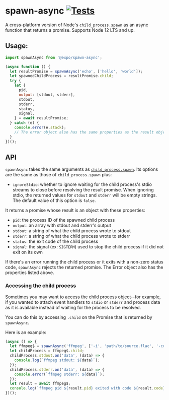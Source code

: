 # spawn-async [![Tests](https://github.com/expo/spawn-async/actions/workflows/main.yml/badge.svg)](https://github.com/expo/spawn-async/actions/workflows/main.yml)

A cross-platform version of Node's `child_process.spawn` as an async function that returns a promise. Supports Node 12 LTS and up.

## Usage:
```js
import spawnAsync from '@expo/spawn-async';

(async function () {
  let resultPromise = spawnAsync('echo', ['hello', 'world']);
  let spawnedChildProcess = resultPromise.child;
  try {
    let {
      pid,
      output: [stdout, stderr],
      stdout,
      stderr,
      status,
      signal,
    } = await resultPromise;
  } catch (e) {
    console.error(e.stack);
    // The error object also has the same properties as the result object
  }
})();
```

## API

`spawnAsync` takes the same arguments as [`child_process.spawn`](https://nodejs.org/api/child_process.html#child_process_child_process_spawn_command_args_options). Its options are the same as those of `child_process.spawn` plus:

- `ignoreStdio`: whether to ignore waiting for the child process's stdio streams to close before resolving the result promise. When ignoring stdio, the returned values for `stdout` and `stderr` will be empty strings. The default value of this option is `false`.

It returns a promise whose result is an object with these properties:

- `pid`: the process ID of the spawned child process
- `output`: an array with stdout and stderr's output
- `stdout`: a string of what the child process wrote to stdout
- `stderr`: a string of what the child process wrote to stderr
- `status`: the exit code of the child process
- `signal`: the signal (ex: `SIGTERM`) used to stop the child process if it did not exit on its own

If there's an error running the child process or it exits with a non-zero status code, `spawnAsync` rejects the returned promise. The Error object also has the properties listed above.

### Accessing the child process

Sometimes you may want to access the child process object--for example, if you wanted to attach event handlers to `stdio` or `stderr` and process data as it is available instead of waiting for the process to be resolved.

You can do this by accessing `.child` on the Promise that is returned by `spawnAsync`.

Here is an example:
```js
(async () => {
  let ffmpeg$ = spawnAsync('ffmpeg', ['-i', 'path/to/source.flac', '-codec:a', 'libmp3lame', '-b:a', '320k', '-ar', '44100', 'path/to/output.mp3']);
  let childProcess = ffmpeg$.child;
  childProcess.stdout.on('data', (data) => {
    console.log(`ffmpeg stdout: ${data}`);
  });
  childProcess.stderr.on('data', (data) => {
    console.error(`ffmpeg stderr: ${data}`);
  });
  let result = await ffmpeg$;
  console.log(`ffmpeg pid ${result.pid} exited with code ${result.code}`);
})();

```
